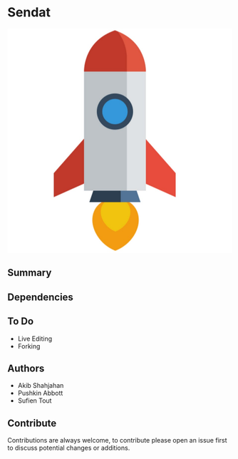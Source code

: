 # Sendat
![](./icon.jpg)

## Summary

## Dependencies

## To Do
* Live Editing 
* Forking 

## Authors
* Akib Shahjahan
* Pushkin Abbott
* Sufien Tout

## Contribute
Contributions are always welcome, to contribute please open an issue first to discuss potential changes or additions.
